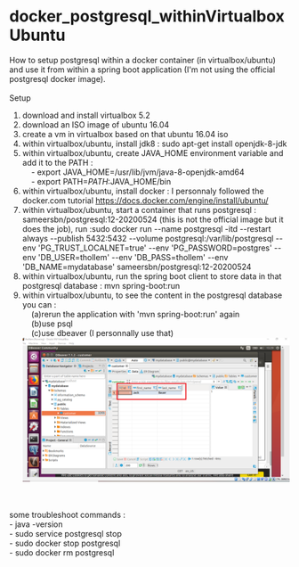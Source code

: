 # docker_postgresql_withinVirtualboxUbuntu

How to setup postgresql within a docker container (in virtualbox/ubuntu) and use it from within a spring boot application (I'm not using the official postgresql docker image).<br/>
<br/>
Setup<br/>
1) download and install virtualbox 5.2<br/>
2) download an ISO image of ubuntu 16.04<br/>
3) create a vm in virtualbox based on that ubuntu 16.04 iso<br/>
4) within virtualbox/ubuntu, install jdk8 : sudo apt-get install openjdk-8-jdk<br/>
5) within virtualbox/ubuntu, create JAVA_HOME environment variable and add it to the PATH :<br/>
&nbsp;&nbsp;&nbsp;&nbsp;- export JAVA_HOME=/usr/lib/jvm/java-8-openjdk-amd64<br/>
&nbsp;&nbsp;&nbsp;&nbsp;- export PATH=$PATH:$JAVA_HOME/bin<br/>
6) within virtualbox/ubuntu, install docker : I personnaly followed the docker.com tutorial https://docs.docker.com/engine/install/ubuntu/<br/>
7) within virtualbox/ubuntu, start a container that runs postgresql : sameersbn/postgresql:12-20200524 (this is not the official image but it does the job), run :sudo docker run --name postgresql -itd --restart always --publish 5432:5432 --volume postgresql:/var/lib/postgresql --env 'PG_TRUST_LOCALNET=true' --env 'PG_PASSWORD=postgres' --env 'DB_USER=thollem' --env 'DB_PASS=thollem' --env 'DB_NAME=mydatabase' sameersbn/postgresql:12-20200524<br/>
8) within virtualbox/ubuntu, run the spring boot client to store data in that postgresql database : mvn spring-boot:run<br/>
9) within virtualbox/ubuntu, to see the content in the postgresql database you can : <br/>
&nbsp;&nbsp;&nbsp;&nbsp;(a)rerun the application with 'mvn spring-boot:run' again <br/>
&nbsp;&nbsp;&nbsp;&nbsp;(b)use psql <br/>
&nbsp;&nbsp;&nbsp;&nbsp;(c)use dbeaver (I personnally use that)<br/>
![alt text](https://github.com/thomascolomba/docker_postgresql_withinVirtualboxUbuntu/blob/master/docker_postgresql_springboot_dbeaver_firstCustomer.png?raw=true)
<br/>
<br/>
some troubleshoot commands :<br/>
- java -version<br/>
- sudo service postgresql stop<br/>
- sudo docker stop postgresql<br/>
- sudo docker rm postgresql<br/>
